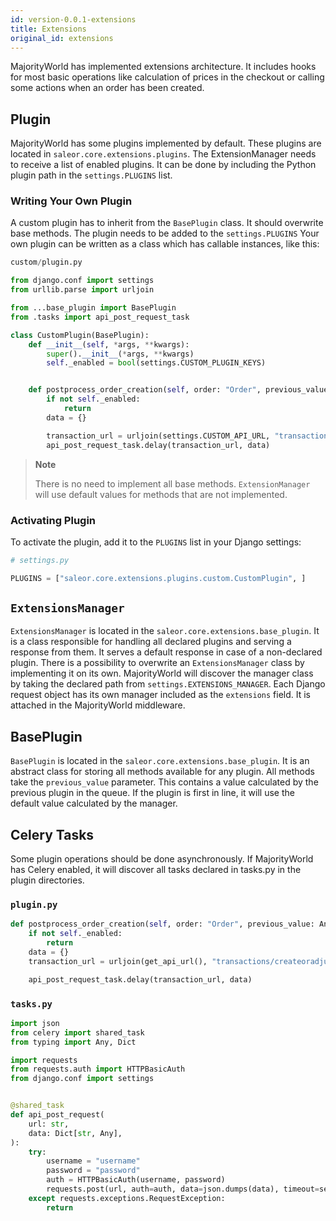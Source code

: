 ```yaml
---
id: version-0.0.1-extensions
title: Extensions
original_id: extensions
---
```


MajorityWorld has implemented extensions architecture. It includes hooks for most basic operations like calculation of prices in the checkout or calling some actions when an order has been created.


## Plugin

MajorityWorld has some plugins implemented by default. These plugins are located in `saleor.core.extensions.plugins`. The ExtensionManager needs to receive a list of enabled plugins. It can be done by including the Python plugin path in the `settings.PLUGINS` list.


### Writing Your Own Plugin

A custom plugin has to inherit from the `BasePlugin` class. It should overwrite base methods. The plugin needs to be added to the `settings.PLUGINS` Your own plugin can be written as a class which has callable instances, like this:

```python
custom/plugin.py

from django.conf import settings
from urllib.parse import urljoin

from ...base_plugin import BasePlugin
from .tasks import api_post_request_task

class CustomPlugin(BasePlugin):
    def __init__(self, *args, **kwargs):
        super().__init__(*args, **kwargs)
        self._enabled = bool(settings.CUSTOM_PLUGIN_KEYS)


    def postprocess_order_creation(self, order: "Order", previous_value: Any):
        if not self._enabled:
            return
        data = {}

        transaction_url = urljoin(settings.CUSTOM_API_URL, "transactions/createoradjust")
        api_post_request_task.delay(transaction_url, data)
```

> **Note**
>
> There is no need to implement all base methods. `ExtensionManager` will use default values for methods that are not implemented.


### Activating Plugin

To activate the plugin, add it to the `PLUGINS` list in your Django settings:

```python
# settings.py

PLUGINS = ["saleor.core.extensions.plugins.custom.CustomPlugin", ]
```


## `ExtensionsManager`

`ExtensionsManager` is located in the `saleor.core.extensions.base_plugin`. It is a class responsible for handling all declared plugins and serving a response from them. It serves a default response in case of a non-declared plugin. There is a possibility to overwrite an `ExtensionsManager` class by implementing it on its own. MajorityWorld will discover the manager class by taking the declared path from `settings.EXTENSIONS_MANAGER`. Each Django request object has its own manager included as the `extensions` field. It is attached in the MajorityWorld middleware.


## BasePlugin

`BasePlugin` is located in the `saleor.core.extensions.base_plugin`. It is an abstract class for storing all methods available for any plugin. All methods take the `previous_value` parameter. This contains a value calculated by the previous plugin in the queue. If the plugin is first in line, it will use the default value calculated by the manager.


## Celery Tasks

Some plugin operations should be done asynchronously. If MajorityWorld has Celery enabled, it will discover all tasks declared in tasks.py in the plugin directories.


### `plugin.py`

```python
def postprocess_order_creation(self, order: "Order", previous_value: Any):
    if not self._enabled:
        return
    data = {}
    transaction_url = urljoin(get_api_url(), "transactions/createoradjust")

    api_post_request_task.delay(transaction_url, data)
```


### `tasks.py`

```python
import json
from celery import shared_task
from typing import Any, Dict

import requests
from requests.auth import HTTPBasicAuth
from django.conf import settings


@shared_task
def api_post_request(
    url: str,
    data: Dict[str, Any],
):
    try:
        username = "username"
        password = "password"
        auth = HTTPBasicAuth(username, password)
        requests.post(url, auth=auth, data=json.dumps(data), timeout=settings.TIMEOUT)
    except requests.exceptions.RequestException:
        return
```